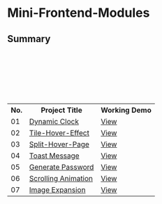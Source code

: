 # Mini-Frontend-Modules
<!DOCTYPE html>
<html lang="en">
<head>
  
</head>
<body>
    <h2>Summary</h2>
    <table>
        <tr>
            <th>No.</th>
            <th>Project Title</th>
            <th>Working Demo</th>
        </tr>
        <tr>
            <td>01</td>
            <td><a href="https://github.com/yashchitroda/Mini-Frontend-Modules/tree/main/Dynamic%20Clock">Dynamic Clock</a></td>
            <td><a href="https://yashchitroda.github.io/Mini-Frontend-Modules/Dynamic Clock/index.html">View</a></td>
        </tr>
        <br>
         <tr>
            <td>02</td>
            <td><a href="https://github.com/yashchitroda/Mini-Frontend-Modules/tree/main/Tile-Hover-Effect">Tile-Hover-Effect</a></td>
            <td><a href="https://yashchitroda.github.io/Mini-Frontend-Modules/Tile-Hover-Effect/index.html">View</a></td>
        </tr>
      <br>
         <tr>
            <td>03</td>
            <td><a href="https://github.com/yashchitroda/Mini-Frontend-Modules/tree/main/split-hover-page">Split-Hover-Page</a></td>
            <td><a href="https://yashchitroda.github.io/Mini-Frontend-Modules/split-hover-page/index.html">View</a></td>
        </tr>
      <br>
         <td>04</td>
            <td><a href="https://github.com/yashchitroda/Mini-Frontend-Modules/tree/main/Toast Message">Toast Message</a></td>
            <td><a href="https://yashchitroda.github.io/Mini-Frontend-Modules/Toast Message/index.html">View</a></td>
        </tr>
    <br>
         <td>05</td>
            <td><a href="https://github.com/yashchitroda/Mini-Frontend-Modules/tree/main/Generate Password">Generate Password</a></td>
            <td><a href="https://yashchitroda.github.io/Mini-Frontend-Modules/Generate Password/index.html">View</a></td>
        </tr>
   <br>
         <td>06</td>
            <td><a href="https://github.com/yashchitroda/Mini-Frontend-Modules/tree/main/Scrolling Animation">Scrolling Animation</a></td>
            <td><a href="https://yashchitroda.github.io/Mini-Frontend-Modules/Scrolling Animation/index.html">View</a></td>
        </tr>
        <br>
         <td>07</td>
            <td><a href="https://github.com/yashchitroda/Mini-Frontend-Modules/tree/main/Image Expansion">Image Expansion</a></td>
            <td><a href="https://yashchitroda.github.io/Mini-Frontend-Modules/Image Expansion/index.html">View</a></td>
        </tr>
    </table>
    
</body>
</html>
